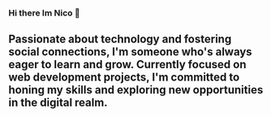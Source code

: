 ### Hi there Im Nico 👋
## Passionate about technology and fostering social connections, I'm someone who's always eager to learn and grow. Currently focused on web development projects, I'm committed to honing my skills and exploring new opportunities in the digital realm.


<!--
**nicogerman/nicogerman** is a ✨ _special_ ✨ repository because its `README.md` (this file) appears on your GitHub profile.

Here are some ideas to get you started:

- 🔭 I’m currently working on ...
- 🌱 I’m currently learning ...
- 👯 I’m looking to collaborate on ...
- 🤔 I’m looking for help with ...
- 💬 Ask me about ...
- 📫 How to reach me: ...
- 😄 Pronouns: ...
- ⚡ Fun fact: ...
-->
